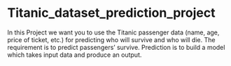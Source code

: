# Titanic_dataset_prediction_project
In this Project we want you to use the Titanic passenger data (name, age, price of ticket, etc.) for predicting who will survive and who will die. The requirement is to predict passengers’ survive. Prediction is to build a model which takes input data and produce an output.  
